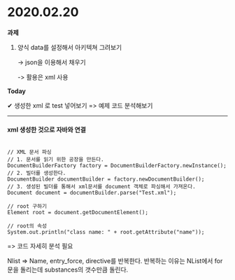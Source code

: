 # 2020.02.20

**과제**

1. 양식 data를 설정해서 아키텍쳐 그려보기

   -> json을 이용해서 채우기

   -> 활용은 xml 사용

**Today**

&#10004; 생성한 xml 로 test 넣어보기 => 예제 코드 분석해보기

---

#### xml 생성한 것으로 자바와 연결

```

// XML 문서 파싱
// 1. 문서를 읽기 위한 공장을 만든다.
DocumentBuilderFactory factory = DocumentBuilderFactory.newInstance();
// 2. 빌더를 생성한다.
DocumentBuilder documentBuilder = factory.newDocumentBuilder();
// 3. 생성된 빌더를 통해서 xml문서를 document 객체로 파싱해서 가져온다.
Document document = documentBuilder.parse("Test.xml");

// root 구하기
Element root = document.getDocumentElement();

// root의 속성
System.out.println("class name: " + root.getAttribute("name"));

```

=> 코드 자세히 분석 필요

Nlist => Name, entry_force, directive를 반복한다.
반복하는 이유는 NList에서 for문을 돌리는데 substances의 갯수만큼 돌린다.
